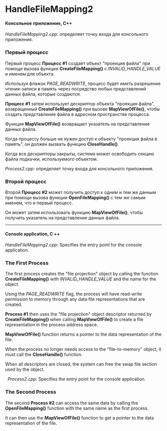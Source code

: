 # HandleFileMapping2

#### Консольное приложение, C++

*HandleFileMapping2.cpp*: определяет точку входа для консольного приложения.

### Первый процесс

Первый процесс **Процесс #1** создает объект "проекция файла" при помощи вызова функции **CreateFileMapping()** с *INVALID_HANDLE_VALUE* и именем для объекта. 

Используя флажок *PAGE_READWRITE*, процесс будет иметь разрешение чтения-записи в память через посредство любых представлений данных файла, которые создаются. 

**Процесс #1** затем использует дескриптор объекта "проекция файла", возвращенный **CreateFileMapping()** при вызове **MapViewOfFile()**, чтобы создать представление файла в адресном пространстве процесса. 

Функция **MapViewOfFile()** возвращает указатель на представление данных файла. 

Когда процессу больше не нужен доступ к объекту "проекция файла в память", он должен вызвать функцию **CloseHandle()**. 

Когда все дескрипторы закрыты, система может освободить секцию файла подкачки, используемого объектом.




 
*Process2.cpp*: определяет точку входа для консольного приложения.

### Второй процесс

Второй **Процесс #2** может получить доступ к одним и тем же данным при помощи вызова функции **OpenFileMapping()** с тем же самым именем, что и первый процесс.

Он может затем использовать функцию **MapViewOfFile()**, чтобы получить указатель на представление данных файла.
 

 

-----------------------------------------------------------------------------------------------------

#### Console application, C ++


*HandleFileMapping2.cpp*: Specifies the entry point for the console application.

### The First Process

The first process creates the "file projection" object by calling the function **CreateFileMapping()** with *INVALID_HANDLE_VALUE* and the name for the object.

Using the *PAGE_READWRITE* flag, the process will have read-write permission to memory through any data file representations that are created.

**Process #1** then uses the "file projection" object descriptor returned by **CreateFileMapping()** when calling **MapViewOfFile()** to create a file representation in the process address space.

**MapViewOfFile()** function returns a pointer to the data representation of the file.

When the process no longer needs access to the "file-to-memory" object, it must call the **CloseHandle()** function.

When all descriptors are closed, the system can free the swap file section used by the object.





 
*Process2.cpp*: Specifies the entry point for the console application.

### The Second Process

The second **Process #2** can access the same data by calling the **OpenFileMapping()** function with the same name as the first process.

It can then use the **MapViewOfFile()** function to get a pointer to the data representation of the file.



 
